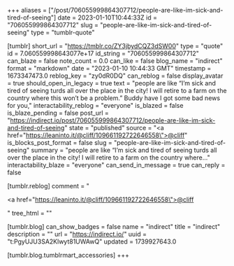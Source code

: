+++
aliases = ["/post/706055999864307712/people-are-like-im-sick-and-tired-of-seeing"]
date = 2023-01-10T10:44:33Z
id = "706055999864307712"
slug = "people-are-like-im-sick-and-tired-of-seeing"
type = "tumblr-quote"

[tumblr]
short_url = "https://tmblr.co/ZY3jbydCQZ3dSW00"
type = "quote"
id = 7.060559998643077e+17
id_string = "706055999864307712"
can_blaze = false
note_count = 0.0
can_like = false
blog_name = "indirect"
format = "markdown"
date = "2023-01-10 10:44:33 GMT"
timestamp = 1673347473.0
reblog_key = "zy0dR0DQ"
can_reblog = false
display_avatar = true
should_open_in_legacy = true
text = "people are like &ldquo;I&rsquo;m sick and tired of seeing turds all over the place in the city! I will retire to a farm on the country where this won&rsquo;t be a problem.&rdquo; Buddy have I got some bad news for you,"
interactability_reblog = "everyone"
is_blazed = false
is_blaze_pending = false
post_url = "https://indirect.io/post/706055999864307712/people-are-like-im-sick-and-tired-of-seeing"
state = "published"
source = "<a href=\"https://leaninto.it/@cliff/109661192722646558\">@cliff</a>"
is_blocks_post_format = false
slug = "people-are-like-im-sick-and-tired-of-seeing"
summary = "people are like “I’m sick and tired of seeing turds all over the place in the city! I will retire to a farm on the country where..."
interactability_blaze = "everyone"
can_send_in_message = true
can_reply = false

[tumblr.reblog]
comment = "<p><a href=\"https://leaninto.it/@cliff/109661192722646558\">@cliff</a></p>"
tree_html = ""

[tumblr.blog]
can_show_badges = false
name = "indirect"
title = "indirect"
description = ""
url = "https://indirect.io/"
uuid = "t:PgyUJU3SA2Klwyt81UWAwQ"
updated = 1739927643.0

[tumblr.blog.tumblrmart_accessories]
+++
